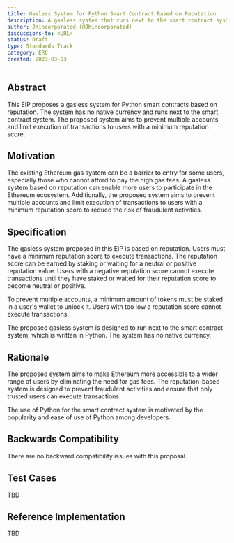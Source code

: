 ```yaml
---
title: Gasless System for Python Smart Contract Based on Reputation
description: A gasless system that runs next to the smart contract system that is based on reputation, has no native currency, and the smart contract code is written in Python.
author: JKincorporated (@JKincorporated)
discussions-to: <URL>
status: Draft
type: Standards Track
category: ERC
created: 2023-03-03
---
```


## Abstract

This EIP proposes a gasless system for Python smart contracts based on reputation. The system has no native currency and runs next to the smart contract system. The proposed system aims to prevent multiple accounts and limit execution of transactions to users with a minimum reputation score.

## Motivation

The existing Ethereum gas system can be a barrier to entry for some users, especially those who cannot afford to pay the high gas fees. A gasless system based on reputation can enable more users to participate in the Ethereum ecosystem. Additionally, the proposed system aims to prevent multiple accounts and limit execution of transactions to users with a minimum reputation score to reduce the risk of fraudulent activities.

## Specification

The gasless system proposed in this EIP is based on reputation. Users must have a minimum reputation score to execute transactions. The reputation score can be earned by staking or waiting for a neutral or positive reputation value. Users with a negative reputation score cannot execute transactions until they have staked or waited for their reputation score to become neutral or positive.

To prevent multiple accounts, a minimum amount of tokens must be staked in a user's wallet to unlock it. Users with too low a reputation score cannot execute transactions.

The proposed gasless system is designed to run next to the smart contract system, which is written in Python. The system has no native currency.

## Rationale

The proposed system aims to make Ethereum more accessible to a wider range of users by eliminating the need for gas fees. The reputation-based system is designed to prevent fraudulent activities and ensure that only trusted users can execute transactions.

The use of Python for the smart contract system is motivated by the popularity and ease of use of Python among developers.

## Backwards Compatibility

There are no backward compatibility issues with this proposal.

## Test Cases

TBD

## Reference Implementation

TBD
